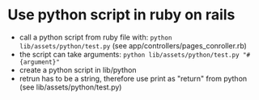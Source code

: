 # Use python script in ruby on rails

* call a python script from ruby file with: ```python lib/assets/python/test.py``` (see app/controllers/pages_conroller.rb)
* the script can take arguments: ```python lib/assets/python/test.py "#{argument}"```
* create a python script in lib/python
* retrun has to be a string, therefore use print as "return" from python (see lib/assets/python/test.py)

